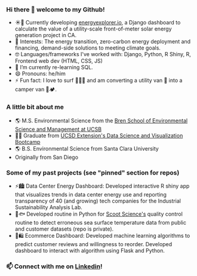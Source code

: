 ### Hi there 👋 welcome to my Github!

- ☀️🔋 Currently developing [energyexplorer.io](https://energyexplorer.io/), a Django dashboard to calculate the value of a utility-scale front-of-meter solar energy generation project in CA.
- 🧐 Interests: The energy transition, zero-carbon energy deployment and financing, demand-side solutions to meeting climate goals.
- 🤓 Languages/frameworks I've worked with: Django, Python, R Shiny, R, Frontend web dev (HTML, CSS, JS)
- 🌱 I’m currently re-learning SQL.
- 😄 Pronouns: he/him
- ⚡ Fun fact: I love to surf 🌊🏄‍♂️ and am converting a utility van 🚐 into a camper van 🚐🏕️.

### A little bit about me

- 🌎 M.S. Environmental Science from the [Bren School of Environmental Science and Management at UCSB](https://bren.ucsb.edu/masters-programs/master-environmental-science-and-management)
- 👨‍💻 Graduate from [UCSD Extension's Data Science and Visualization Bootcamp](https://bootcamp.extension.ucsd.edu/data/)
- 🌎 B.S. Environmental Science from Santa Clara University
- Originally from San Diego

### Some of my past projects (see "pinned" section for repos)

- ⚡️🏙 Data Center Energy Dashboard: Developed interactive R shiny app that visualizes trends in data center energy use and reporting transparency of 40 (and growing) tech companies for the Industrial Sustainability Analysis Lab.
- 🌊🐟 Developed routine in Python for [Scoot Science's](https://www.scootscience.com) quality control routine to detect erroneous sea surface temperature data from public and customer datasets (repo is private).
- 🛒🛍 Ecommerce Dashboard: Developed machine learning algorithms to predict customer reviews and willingness to reorder. Developed dashboard to interact with algorithm using Flask and Python.

### 📫 Connect with me on [Linkedin](https://www.linkedin.com/in/thomaswheeler94/)!

<!--
**Tbwheeler94/Tbwheeler94** is a ✨ _special_ ✨ repository because its `README.md` (this file) appears on your GitHub profile.

Here are some ideas to get you started:

- 🔭 I’m currently working on ...
- 🌱 I’m currently learning ...
- 👯 I’m looking to collaborate on ...
- 🤔 I’m looking for help with ...
- 💬 Ask me about ...
- 📫 How to reach me: ...
- 😄 Pronouns: ...
- ⚡ Fun fact: ...
-->
